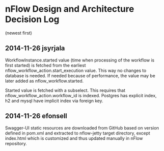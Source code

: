 # nFlow Design and Architecture Decision Log

(newest first)

2014-11-26 jsyrjala
-------------------
WorkflowInstance.started value (time when processing of the workflow is first started) is fetched from the earliest nflow_workflow_action.start_execution value. This way no changes to database is needed. If needed because of performance, the value may be later added as nflow_workflow.started. 

Started value is fetched with a subselect. This requires that nflow_workflow_action.workflow_id is indexed. Postgres has explicit index, h2 and mysql have implicit index via foreign key.


2014-11-26 efonsell
-------------------
Swagger-UI static resources are downloaded from GitHub based on version defined in pom.xml and extracted to nflow-jetty target directory, except index.html which is customized and thus updated manually in nFlow repository.
